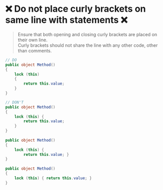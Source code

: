 # ❌ Do not place curly brackets on same line with statements ❌

> Ensure that both opening and closing curly brackets are placed on their own line.  
> Curly brackets should not share the line with any other code, other than comments.  

``` csharp
// DO
public object Method()
{
    lock (this)
    {
        return this.value;
    }
}
```

``` csharp
// DON'T
public object Method()
{
    lock (this) {
        return this.value;
    }
}
    
public object Method()
{
    lock (this) {
        return this.value; }
}
    
public object Method()
{
    lock (this) { return this.value; }
}
```
